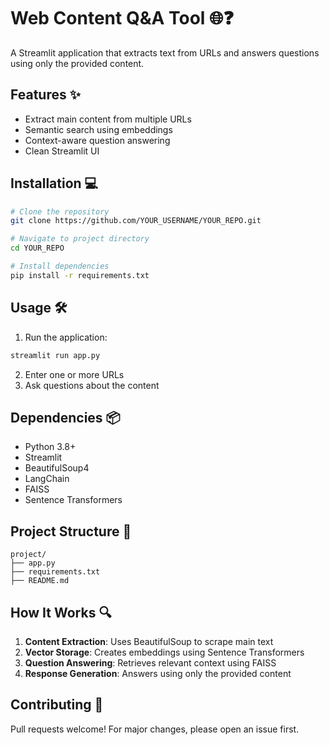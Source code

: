 # Web Content Q&A Tool 🌐❓

A Streamlit application that extracts text from URLs and answers questions using only the provided content.

## Features ✨
- Extract main content from multiple URLs
- Semantic search using embeddings
- Context-aware question answering
- Clean Streamlit UI

## Installation 💻
```bash
# Clone the repository
git clone https://github.com/YOUR_USERNAME/YOUR_REPO.git

# Navigate to project directory
cd YOUR_REPO

# Install dependencies
pip install -r requirements.txt
```

## Usage 🛠️
1. Run the application:
```bash
streamlit run app.py
```
2. Enter one or more URLs
3. Ask questions about the content

## Dependencies 📦
- Python 3.8+
- Streamlit
- BeautifulSoup4
- LangChain
- FAISS
- Sentence Transformers

## Project Structure 📂
```
project/
├── app.py             
├── requirements.txt   
├── README.md          
```

## How It Works 🔍
1. **Content Extraction**: Uses BeautifulSoup to scrape main text
2. **Vector Storage**: Creates embeddings using Sentence Transformers
3. **Question Answering**: Retrieves relevant context using FAISS
4. **Response Generation**: Answers using only the provided content

## Contributing 🤝
Pull requests welcome! For major changes, please open an issue first.
